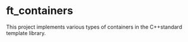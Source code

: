 # ft_containers

This project implements various types of containers in the C++standard template library.
